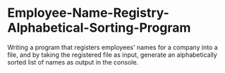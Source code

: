 # Employee-Name-Registry-Alphabetical-Sorting-Program
Writing a program that registers employees' names for a company into a file, and by taking the registered  file as input, generate an alphabetically sorted list of names as output in the console.
